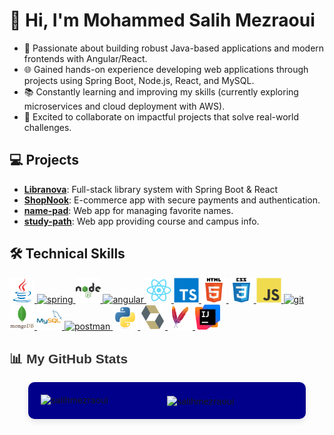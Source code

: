 # 👋 Hi, I'm Mohammed Salih Mezraoui

- 🚀 Passionate about building robust Java-based applications and modern frontends with Angular/React.
- 🌐 Gained hands-on experience developing web applications through projects using Spring Boot, Node.js, React, and MySQL.
- 📚 Constantly learning and improving my skills (currently exploring microservices and cloud deployment with AWS).
- 🤝 Excited to collaborate on impactful projects that solve real-world challenges.

## 💻 Projects

- **[Libranova](https://github.com/SalihMezraoui/Libranova)**: Full-stack library system with Spring Boot & React
- **[ShopNook](https://github.com/SalihMezraoui/ShopNook)**: E-commerce app with secure payments and authentication.
- **[name-pad](https://github.com/SalihMezraoui/name-pad)**: Web app for managing favorite names.
- **[study-path](https://github.com/SalihMezraoui/study-path)**: Web app providing course and campus info.

## 🛠 Technical Skills

<p align="left">
  <a href="https://www.java.com" target="_blank" rel="noreferrer" title="Java">
    <img src="https://raw.githubusercontent.com/devicons/devicon/master/icons/java/java-original.svg" alt="java" width="40" height="40"/>
  </a>
  <a href="https://spring.io/" target="_blank" rel="noreferrer" title="Spring">
    <img src="https://www.vectorlogo.zone/logos/springio/springio-icon.svg" alt="spring" width="40" height="40"/>
  </a>
  <a href="https://nodejs.org" target="_blank" rel="noreferrer" title="Node.js">
    <img src="https://raw.githubusercontent.com/devicons/devicon/master/icons/nodejs/nodejs-original-wordmark.svg" alt="nodejs" width="40" height="40"/>
  </a>
  <a href="https://angular.io" target="_blank" rel="noreferrer" title="Angular">
    <img src="https://angular.io/assets/images/logos/angular/angular.svg" alt="angular" width="40" height="40"/>
  </a>
   <a href="https://reactjs.org/" target="_blank" rel="noreferrer" title="React">
    <img src="https://raw.githubusercontent.com/devicons/devicon/master/icons/react/react-original.svg" alt="react" width="40" height="40"/>
  </a>
  <a href="https://www.typescriptlang.org/" target="_blank" rel="noreferrer" title="TypeScript">
    <img src="https://raw.githubusercontent.com/devicons/devicon/master/icons/typescript/typescript-original.svg" alt="typescript" width="40" height="40"/>
  </a>
  <a href="https://html5.org/" target="_blank" rel="noreferrer" title="HTML5">
    <img src="https://raw.githubusercontent.com/devicons/devicon/master/icons/html5/html5-original-wordmark.svg" alt="html5" width="40" height="40"/>
  </a>
  <a href="https://css3.com/" target="_blank" rel="noreferrer" title="CSS3">
    <img src="https://raw.githubusercontent.com/devicons/devicon/master/icons/css3/css3-original-wordmark.svg" alt="css3" width="40" height="40"/>
  </a>
  <a href="https://www.javascript.com/" target="_blank" rel="noreferrer" title="JavaScript">
    <img src="https://raw.githubusercontent.com/devicons/devicon/master/icons/javascript/javascript-original.svg" alt="javascript" width="40" height="40"/>
  </a>
  <a href="https://git-scm.com/" target="_blank" rel="noreferrer" title="Git">
    <img src="https://www.vectorlogo.zone/logos/git-scm/git-scm-icon.svg" alt="git" width="40" height="40"/>
  </a>
  <a href="https://www.mongodb.com/" target="_blank" rel="noreferrer" title="MongoDB">
    <img src="https://raw.githubusercontent.com/devicons/devicon/master/icons/mongodb/mongodb-original-wordmark.svg" alt="mongodb" width="40" height="40"/>
  </a>
  <a href="https://www.mysql.com/" target="_blank" rel="noreferrer" title="MySQL">
    <img src="https://raw.githubusercontent.com/devicons/devicon/master/icons/mysql/mysql-original-wordmark.svg" alt="mysql" width="40" height="40"/>
  </a>
  <a href="https://postman.com" target="_blank" rel="noreferrer" title="Postman">
    <img src="https://www.vectorlogo.zone/logos/getpostman/getpostman-icon.svg" alt="postman" width="40" height="40"/>
  </a>
  <a href="https://www.python.org" target="_blank" rel="noreferrer" title="Python">
    <img src="https://raw.githubusercontent.com/devicons/devicon/master/icons/python/python-original.svg" alt="python" width="40" height="40"/>
  </a>
  <a href="https://hibernate.org" target="_blank" rel="noreferrer" title="Hibernate">
    <img src="https://raw.githubusercontent.com/devicons/devicon/master/icons/hibernate/hibernate-original.svg" alt="hibernate" width="40" height="40"/>
  </a>
  <a href="https://maven.apache.org" target="_blank" rel="noreferrer" title="Maven">
    <img src="https://raw.githubusercontent.com/devicons/devicon/master/icons/maven/maven-original.svg" alt="maven" width="40" height="40"/>
  </a>
  <a href="https://www.jetbrains.com/idea/" target="_blank" rel="noreferrer" title="IntelliJ IDEA">
    <img src="https://raw.githubusercontent.com/devicons/devicon/master/icons/intellij/intellij-original.svg" alt="intellij" width="40" height="40"/>
  </a>
</p>


<p align="center">
  <h2 style="font-family: Arial, sans-serif; color: #333;">📊 My GitHub Stats</h2>
</p>

<p align="center" style="background-color: #00008B; padding: 20px; border-radius: 10px; box-shadow: 0 4px 10px rgba(0, 0, 0, 0.1); max-width: 80%; margin: auto;">
  <img align="left" src="https://github-readme-stats.vercel.app/api/top-langs?username=salihmezraoui&show_icons=true&locale=en&layout=compact&count_private=true&exclude_repo=image-quilting" alt="salihmezraoui"/> 
  <img align="center" src="https://github-readme-stats.vercel.app/api?username=salihmezraoui&show_icons=true&locale=en" alt="salihmezraoui" /> 
</p>


























